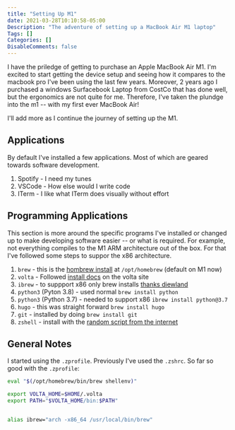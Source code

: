 ```yaml
---
title: "Setting Up M1"
date: 2021-03-28T10:10:58-05:00
Description: "The adventure of setting up a MacBook Air M1 laptop"
Tags: []
Categories: []
DisableComments: false
---
```


I have the priledge of getting to purchase an Apple MacBook Air M1. 
I'm excited to start getting the device setup and seeing how it compares
to the macbook pro I've been using the last few years. Moreover, 2 years
ago I purchased a windows Surfacebook Laptop from CostCo that has done
well, but the ergonomics are not quite for me. Therefore, I've taken
the plundge into the m1 -- with my first ever MacBook Air!

I'll add more as I continue the journey of setting up the M1.

## Applications

By default I've installed a few applications. Most of which are geared towards
software development.

1. Spotify - I need my tunes
1. VSCode - How else would I write code
1. ITerm - I like what ITerm does visually without effort

## Programming Applications

This section is more around the specific programs I've installed or changed up
to make developing software easier -- or what is required. For example, not 
everything compiles to the M1 ARM architecture out of the box. For that I've 
followed some steps to suppor the x86 architecture.

1. `brew` - this is the [hombrew install](https://brew.sh/) at `/opt/homebrew` (default on M1 now)
1. `volta` - Followed [install docs](https://docs.volta.sh/guide/) on the volta site
1. `ibrew` - to suppport x86 only brew installs [thanks diewland](https://diewland.medium.com/how-to-install-python-3-7-on-macbook-m1-87c5b0fcb3b5)
1. `python3` (Pyton 3.8) - used normal `brew install python`
1. `python3` (Python 3.7) - needed to support x86 `ibrew install python@3.7`
1. `hugo` - this was straight forward `brew install hugo`
1. `git` - installed by doing `brew install git`
1. `zshell` - install with the [random script from the internet](https://ohmyz.sh/)

## General Notes

I started using the `.zprofile`. Previously I've used the `.zshrc`. So far so good with the `.zprofile`:

```sh
eval "$(/opt/homebrew/bin/brew shellenv)"

export VOLTA_HOME=$HOME/.volta
export PATH="$VOLTA_HOME/bin:$PATH"


alias ibrew="arch -x86_64 /usr/local/bin/brew"
```

